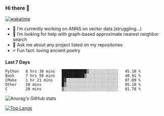 ### Hi there 👋

[![wakatime](https://wakatime.com/badge/user/8906da98-c623-4aff-ac00-99cb42e09b38.svg)](https://wakatime.com/@8906da98-c623-4aff-ac00-99cb42e09b38)

- 🔭 I’m currently working on ANNS on vector data (struggling...)
- 🤔 I’m looking for help with graph-based approximate nearest neighbor search
- 💬 Ask me about any project listed on my repositories
- ⚡ Fun fact: loving ancient poetry


**Last 7 Days**
<!--START_SECTION:waka-->

```text
Python   8 hrs 38 mins   ███████████▒░░░░░░░░░░░░░   45.10 %
Bash     7 hrs 50 mins   ██████████▒░░░░░░░░░░░░░░   40.91 %
CMake    1 hr 21 mins    █▓░░░░░░░░░░░░░░░░░░░░░░░   07.09 %
Other    58 mins         █▒░░░░░░░░░░░░░░░░░░░░░░░   05.10 %
C        20 mins         ▒░░░░░░░░░░░░░░░░░░░░░░░░   01.78 %
```

<!--END_SECTION:waka-->

![Anurag's GitHub stats](https://github-readme-stats.vercel.app/api?username=matchyc&count_private=true&show_icons=true&theme=vue)

[![Top Langs](https://github-readme-stats.vercel.app/api/top-langs/?username=matchyc&langs_count=4&&hide=perl,raku,html,javascript,shell,roff,prolog)](https://github.com/anuraghazra/github-readme-stats)
